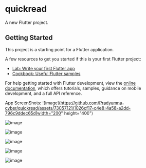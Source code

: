 # quickread

A new Flutter project.

## Getting Started

This project is a starting point for a Flutter application.

A few resources to get you started if this is your first Flutter project:

- [Lab: Write your first Flutter app](https://docs.flutter.dev/get-started/codelab)
- [Cookbook: Useful Flutter samples](https://docs.flutter.dev/cookbook)

For help getting started with Flutter development, view the
[online documentation](https://docs.flutter.dev/), which offers tutorials,
samples, guidance on mobile development, and a full API reference.

App ScreenShots:
![image](https://github.com/Pradyumna-cyber/quickread/assets/73057121/1026cf17-c4e8-4a58-a2dd-796c9ddec65d|width="200" height="400")

![image](https://github.com/Pradyumna-cyber/quickread/assets/73057121/2d4320fc-67f4-49ac-baf1-88c2c8b3749a|width=100)

![image](https://github.com/Pradyumna-cyber/quickread/assets/73057121/b61aca5c-6092-4dad-8f39-5972f8f74e20)

![image](https://github.com/Pradyumna-cyber/quickread/assets/73057121/080afcf9-b972-4d07-a3e2-ba4f086eb880)

![image](https://github.com/Pradyumna-cyber/quickread/assets/73057121/51f0ddcc-48af-4fc3-ad73-83bdf16a948c)

![image](https://github.com/Pradyumna-cyber/quickread/assets/73057121/a05f0a1d-f1ed-461e-9829-455b86b7b2d9)



